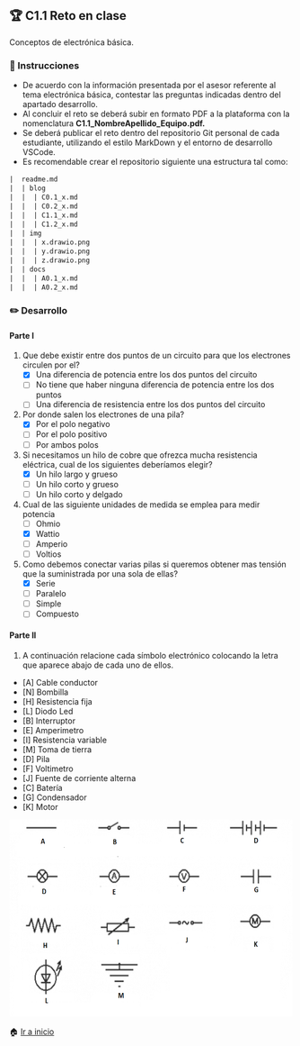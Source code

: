## :trophy: C1.1 Reto en clase

Conceptos de electrónica básica.

### :blue_book: Instrucciones

- De acuerdo con la información presentada por el asesor referente al tema electrónica básica, contestar las preguntas indicadas dentro del apartado desarrollo.
- Al concluir el reto se deberá subir en formato PDF a la plataforma con la nomenclatura **C1.1_NombreApellido_Equipo.pdf.**
- Se deberá publicar el reto dentro del repositorio Git personal de cada estudiante, utilizando el estilo MarkDown y el entorno de desarrollo VSCode.
- Es recomendable crear el repositorio siguiente una estructura tal como:
```
|  readme.md
|  | blog
|  |  | C0.1_x.md
|  |  | C0.2_x.md
|  |  | C1.1_x.md
|  |  | C1.2_x.md
|  | img
|  |  | x.drawio.png
|  |  | y.drawio.png
|  |  | z.drawio.png
|  | docs
|  |  | A0.1_x.md
|  |  | A0.2_x.md
```
### :pencil2: Desarrollo

#### Parte I

1. Que debe existir entre dos puntos de un circuito para que los electrones circulen por el?
   - [X] Una diferencia de potencia entre los dos puntos del circuito
   - [ ] No tiene que haber ninguna diferencia de potencia entre los dos puntos 
   - [ ] Una diferencia de resistencia entre los dos puntos del circuito
2. Por donde salen los electrones de una pila?
   - [X] Por el polo negativo
   - [ ] Por el polo positivo
   - [ ] Por ambos polos
3. Si necesitamos un hilo de cobre que ofrezca mucha resistencia eléctrica, cual de los siguientes deberíamos elegir?
   - [x] Un hilo largo y grueso
   - [ ] Un hilo corto y grueso
   - [ ] Un hilo corto y delgado
4. Cual de las siguiente unidades de medida se emplea para medir potencia
   - [ ] Ohmio
   - [x] Wattio
   - [ ] Amperio
   - [ ] Voltios
5. Como debemos conectar varias pilas si queremos obtener mas tensión que la suministrada por una sola de ellas?
   - [x] Serie
   - [ ] Paralelo
   - [ ] Simple
   - [ ] Compuesto

#### Parte II

1. A continuación relacione cada símbolo electrónico colocando la letra que aparece abajo de cada uno de ellos.

  - [A] Cable conductor
  - [N] Bombilla
  - [H] Resistencia fija
   - [L] Diodo Led
   - [B] Interruptor
   - [E] Amperimetro
   - [I] Resistencia variable
- [M] Toma de tierra
- [D] Pila
 -  [F] Voltimetro
  - [J] Fuente de corriente alterna
  - [C] Batería
  - [G] Condensador
  - [K] Motor

<p align="center"> 
    <img alt="Logo" src="img/../../img/C1.x_SimbolosElectronicos.png" width=550 height=350>    
</p>

:house: [Ir a inicio](/docs/D0.1_FundamentosElectronicaBasica.md)
